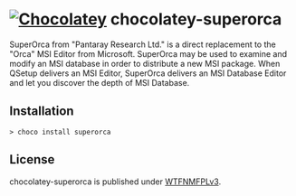 # [![Chocolatey](https://img.shields.io/chocolatey/v/superorca.svg)](https://chocolatey.org/packages/superorca) chocolatey-superorca

SuperOrca from "Pantaray Research Ltd." is a direct replacement to the "Orca" MSI Editor from Microsoft. SuperOrca may be used to examine and modify an MSI database in order to distribute a new MSI package. When QSetup delivers an MSI Editor, SuperOrca delivers an MSI Database Editor and let you discover the depth of MSI Database.

## Installation

    > choco install superorca

## License

chocolatey-superorca is published under [WTFNMFPLv3](https://andreas.niedermair.name/introducing-wtfnmfplv3).
